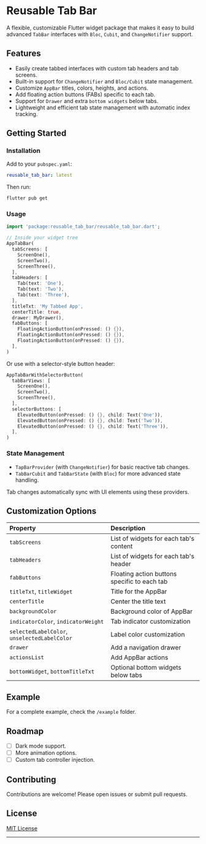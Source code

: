 # Reusable Tab Bar

A flexible, customizable Flutter widget package that makes it easy to build advanced `TabBar` interfaces with `Bloc`, `Cubit`, and `ChangeNotifier` support.

## Features

- Easily create tabbed interfaces with custom tab headers and tab screens.
- Built-in support for `ChangeNotifier` and `Bloc/Cubit` state management.
- Customize `AppBar` titles, colors, heights, and actions.
- Add floating action buttons (FABs) specific to each tab.
- Support for `Drawer` and extra `bottom widgets` below tabs.
- Lightweight and efficient tab state management with automatic index tracking.

## Getting Started

### Installation

Add to your `pubspec.yaml`:

```yaml
reusable_tab_bar: latest
```

Then run:

```bash
flutter pub get
```

### Usage

```dart
import 'package:reusable_tab_bar/reusable_tab_bar.dart';

// Inside your widget tree
AppTabBar(
  tabScreens: [
    ScreenOne(),
    ScreenTwo(),
    ScreenThree(),
  ],
  tabHeaders: [
    Tab(text: 'One'),
    Tab(text: 'Two'),
    Tab(text: 'Three'),
  ],
  titleTxt: 'My Tabbed App',
  centerTitle: true,
  drawer: MyDrawer(),
  fabButtons: [
    FloatingActionButton(onPressed: () {}),
    FloatingActionButton(onPressed: () {}),
    FloatingActionButton(onPressed: () {}),
  ],
)
```

Or use with a selector-style button header:

```dart
AppTabBarWithSelectorButton(
  tabBarViews: [
    ScreenOne(),
    ScreenTwo(),
    ScreenThree(),
  ],
  selectorButtons: [
    ElevatedButton(onPressed: () {}, child: Text('One')),
    ElevatedButton(onPressed: () {}, child: Text('Two')),
    ElevatedButton(onPressed: () {}, child: Text('Three')),
  ],
)
```

### State Management

- `TapBarProvider` (with `ChangeNotifier`) for basic reactive tab changes.
- `TabBarCubit` and `TabBarState` (with `Bloc`) for more advanced state handling.

Tab changes automatically sync with UI elements using these providers.

## Customization Options

| Property | Description |
|:---------|:------------|
| `tabScreens` | List of widgets for each tab's content |
| `tabHeaders` | List of widgets for each tab's header |
| `fabButtons` | Floating action buttons specific to each tab |
| `titleTxt`, `titleWidget` | Title for the AppBar |
| `centerTitle` | Center the title text |
| `backgroundColor` | Background color of AppBar |
| `indicatorColor`, `indicatorWeight` | Tab indicator customization |
| `selectedLabelColor`, `unselectedLabelColor` | Label color customization |
| `drawer` | Add a navigation drawer |
| `actionsList` | Add AppBar actions |
| `bottomWidget`, `bottomTitleTxt` | Optional bottom widgets below tabs |

## Example

For a complete example, check the `/example` folder.

## Roadmap
- [ ] Dark mode support.
- [ ] More animation options.
- [ ] Custom tab controller injection.

## Contributing

Contributions are welcome! Please open issues or submit pull requests.

## License

[MIT License](LICENSE)

---

